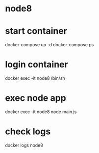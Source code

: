 # node8

# start container
docker-compose up -d
docker-compose ps

# login container
docker exec -it node8 /bin/sh

# exec node app
docker exec -it node8 node main.js

# check logs
docker logs node8
